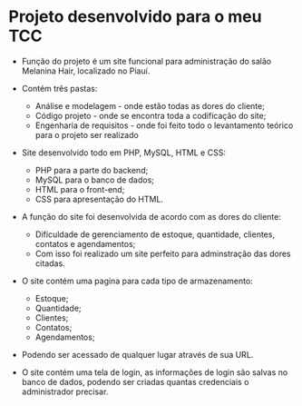   # Projeto desenvolvido para o meu TCC

  - Função do projeto é um site funcional para administração do salão Melanina Hair, localizado no Piauí.

  - Contém três pastas:
      
      - Análise e modelagem - onde estão todas as dores do cliente;
      - Código projeto - onde se encontra toda a codificação do site;
      - Engenharia de requisitos - onde foi feito todo o levantamento teórico para o projeto ser realizado

  - Site desenvolvido todo em PHP, MySQL, HTML e CSS:
  
      - PHP para a parte do backend;
      - MySQL para o banco de dados;
      - HTML para o front-end;
      - CSS para apresentação do HTML.
    
  - A função do site foi desenvolvida de acordo com as dores do cliente:
  
      - Dificuldade de gerenciamento de estoque, quantidade, clientes, contatos e agendamentos;
      - Com isso foi realizado um site perfeito para adminstração das dores citadas.
    
  
  - O site contém uma pagina para cada tipo de armazenamento:
        
       - Estoque;
       - Quantidade;
       - Clientes;
       - Contatos;
       - Agendamentos;
        
  - Podendo ser acessado de qualquer lugar através de sua URL.
  
  - O site contém uma tela de login, as informações de login são salvas no banco de dados, podendo ser criadas quantas credenciais o administrador precisar.
  
  
